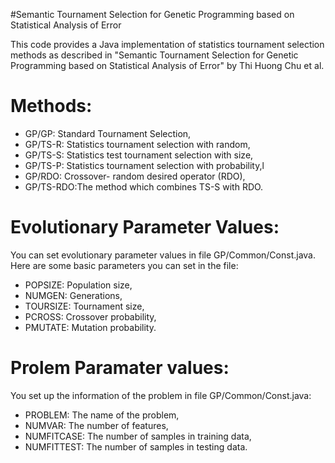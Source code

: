 #Semantic Tournament Selection for Genetic Programming based on Statistical Analysis of Error


This code provides a Java implementation of statistics tournament selection methods as described in "Semantic Tournament Selection for Genetic
Programming based on Statistical Analysis of Error"  by Thi Huong Chu et al.

# Methods:
+ GP/GP: Standard Tournament Selection,
+ GP/TS-R: Statistics tournament selection with random,
+ GP/TS-S: Statistics test tournament selection with size,
+ GP/TS-P: Statistics tournament selection with probability,l
+ GP/RDO: Crossover- random desired operator (RDO),
+ GP/TS-RDO:The method which combines TS-S with RDO.

# Evolutionary Parameter Values:

You can set evolutionary parameter values in file GP/Common/Const.java. Here are some basic parameters you can set in the file:
+ POPSIZE:  Population size,
+ NUMGEN: Generations, 
+ TOURSIZE: Tournament size,
+ PCROSS: Crossover probability,
+ PMUTATE: Mutation probability.

# Prolem Paramater values:
You set up the information of the problem in file GP/Common/Const.java:
+ PROBLEM: The name of the problem,
+ NUMVAR: The number of features,
+ NUMFITCASE: The number of samples in training data,
+ NUMFITTEST: The number of samples in testing data.
